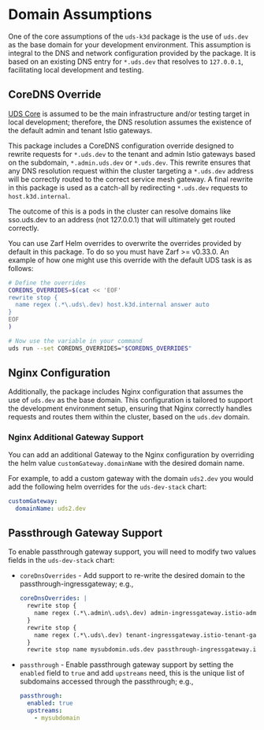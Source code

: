 # Domain Assumptions

One of the core assumptions of the `uds-k3d` package is the use of `uds.dev` as the base domain for your development environment. This assumption is integral to the DNS and network configuration provided by the package. It is based on an existing DNS entry for `*.uds.dev` that resolves to `127.0.0.1`, facilitating local development and testing.

## CoreDNS Override

[UDS Core](https://github.com/defenseunicorns/uds-core) is assumed to be the main infrastructure and/or testing target in local development; therefore, the DNS resolution assumes the existence of the default admin and tenant Istio gateways.

This package includes a CoreDNS configuration override designed to rewrite requests for `*.uds.dev` to the tenant and admin Istio gateways based on the subdomain, `*.admin.uds.dev` or `*.uds.dev`. This rewrite ensures that any DNS resolution request within the cluster targeting a `*.uds.dev` address will be correctly routed to the correct service mesh gateway. A final rewrite in this package is used as a catch-all by redirecting `*.uds.dev` requests to `host.k3d.internal`.

The outcome of this is a pods in the cluster can resolve domains like sso.uds.dev to an address (not 127.0.0.1) that will ultimately get routed correctly.

You can use Zarf Helm overrides to overwrite the overrides provided by default in this package. To do so you must have Zarf >= v0.33.0. An example of how one might use this override with the default UDS task is as follows:

```bash
# Define the overrides
COREDNS_OVERRIDES=$(cat << 'EOF'
rewrite stop {
  name regex (.*\.uds\.dev) host.k3d.internal answer auto
}
EOF
)

# Now use the variable in your command
uds run --set COREDNS_OVERRIDES="$COREDNS_OVERRIDES"
```

## Nginx Configuration

Additionally, the package includes Nginx configuration that assumes the use of `uds.dev` as the base domain. This configuration is tailored to support the development environment setup, ensuring that Nginx correctly handles requests and routes them within the cluster, based on the `uds.dev` domain.

### Nginx Additional Gateway Support

You can add an additional Gateway to the Nginx configuration by overriding the helm value `customGateway.domainName` with the desired domain name.

For example, to add a custom gateway with the domain `uds2.dev` you would add the following helm overrides for the `uds-dev-stack` chart:

```yaml
customGateway:
  domainName: uds2.dev
```

## Passthrough Gateway Support

To enable passthrough gateway support, you will need to modify two values fields in the `uds-dev-stack` chart:

* `coreDnsOverrides` - Add support to re-write the desired domain to the passthrough-ingressgateway; e.g.,
  ```yaml
  coreDnsOverrides: |
    rewrite stop {
      name regex (.*\.admin\.uds\.dev) admin-ingressgateway.istio-admin-gateway.svc.cluster.local answer auto
    }
    rewrite stop {
      name regex (.*\.uds\.dev) tenant-ingressgateway.istio-tenant-gateway.svc.cluster.local answer auto
    }
    rewrite stop name mysubdomin.uds.dev passthrough-ingressgateway.istio-passthrough-gateway.svc.cluster.local
  ```
  
* `passthrough` - Enable passthrough gateway support by setting the `enabled` field to `true` and add `upstreams` need, this is the unique list of subdomains accessed through the passthrough; e.g.,
  ```yaml
  passthrough:
    enabled: true
    upstreams:
      - mysubdomain
  ```